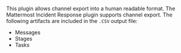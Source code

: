 This plugin allows channel export into a human readable format. The Mattermost Incident Response plugin supports channel export. The following artifacts are included in the `.CSV` output file:

- Messages
- Stages
- Tasks

